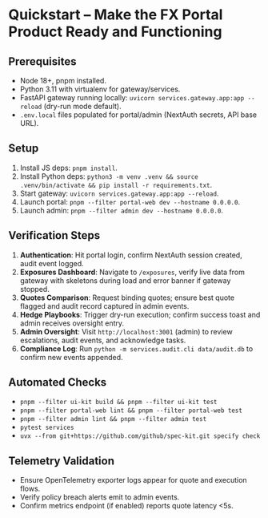 # Quickstart – Make the FX Portal Product Ready and Functioning

## Prerequisites
- Node 18+, pnpm installed.
- Python 3.11 with virtualenv for gateway/services.
- FastAPI gateway running locally: `uvicorn services.gateway.app:app --reload` (dry-run mode default).
- `.env.local` files populated for portal/admin (NextAuth secrets, API base URL).

## Setup
1. Install JS deps: `pnpm install`.
2. Install Python deps: `python3 -m venv .venv && source .venv/bin/activate && pip install -r requirements.txt`.
3. Start gateway: `uvicorn services.gateway.app:app --reload`.
4. Launch portal: `pnpm --filter portal-web dev --hostname 0.0.0.0`.
5. Launch admin: `pnpm --filter admin dev --hostname 0.0.0.0`.

## Verification Steps
1. **Authentication**: Hit portal login, confirm NextAuth session created, audit event logged.
2. **Exposures Dashboard**: Navigate to `/exposures`, verify live data from gateway with skeletons during load and error banner if gateway stopped.
3. **Quotes Comparison**: Request binding quotes; ensure best quote flagged and audit record captured in admin events.
4. **Hedge Playbooks**: Trigger dry-run execution; confirm success toast and admin receives oversight entry.
5. **Admin Oversight**: Visit `http://localhost:3001` (admin) to review escalations, audit events, and acknowledge tasks.
6. **Compliance Log**: Run `python -m services.audit.cli data/audit.db` to confirm new events appended.

## Automated Checks
- `pnpm --filter ui-kit build && pnpm --filter ui-kit test`
- `pnpm --filter portal-web lint && pnpm --filter portal-web test`
- `pnpm --filter admin lint && pnpm --filter admin test`
- `pytest services`
- `uvx --from git+https://github.com/github/spec-kit.git specify check`

## Telemetry Validation
- Ensure OpenTelemetry exporter logs appear for quote and execution flows.
- Verify policy breach alerts emit to admin events.
- Confirm metrics endpoint (if enabled) reports quote latency <5s.

